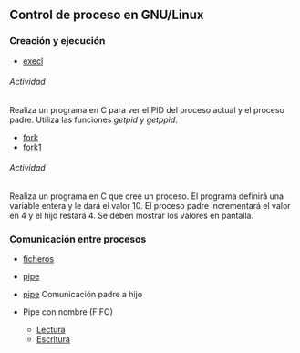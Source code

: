 ## Control de proceso en GNU/Linux

### Creación y ejecución
- [execl](https://github.com/franlu/DAM-PSP/blob/master/Control_procesos/execl.c)

###### Actividad

Realiza un programa en C para ver el PID del proceso actual y el proceso padre.
Utiliza las funciones _getpid y getppid_.

- [fork](https://github.com/franlu/DAM-PSP/blob/master/Control_procesos/fork.c)
- [fork1](https://github.com/franlu/DAM-PSP/blob/master/Control_procesos/fork1.c)

###### Actividad

Realiza un programa en C que cree un proceso. El programa definirá una variable
entera y le dará el valor 10. El proceso padre incrementará el valor en 4 y el hijo
restará 4. Se deben mostrar los valores en pantalla.

### Comunicación entre procesos
- [ficheros](https://github.com/franlu/DAM-PSP/blob/master/Control_procesos/fichero.c)
- [pipe](https://github.com/franlu/DAM-PSP/blob/master/Control_procesos/pipe.c)
- [pipe](https://github.com/franlu/DAM-PSP/blob/master/Control_procesos/pipepadrehijo.c) Comunicación padre a hijo

- Pipe con nombre (FIFO)
  - [Lectura](https://github.com/franlu/DAM-PSP/blob/master/Control_procesos/fifocrea.c)
  - [Escritura](https://github.com/franlu/DAM-PSP/blob/master/Control_procesos/fifoescribe.c)
